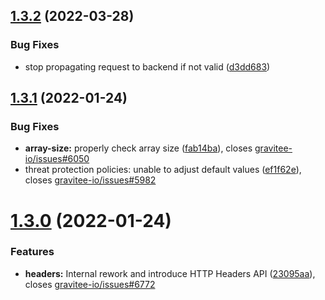 ## [1.3.2](https://github.com/gravitee-io/gravitee-policy-json-threat-protection/compare/1.3.1...1.3.2) (2022-03-28)


### Bug Fixes

* stop propagating request to backend if not valid ([d3dd683](https://github.com/gravitee-io/gravitee-policy-json-threat-protection/commit/d3dd683e016e44200e332c68829e1b5dc80f767a))

## [1.3.1](https://github.com/gravitee-io/gravitee-policy-json-threat-protection/compare/1.3.0...1.3.1) (2022-01-24)


### Bug Fixes

* **array-size:** properly check array size ([fab14ba](https://github.com/gravitee-io/gravitee-policy-json-threat-protection/commit/fab14ba776cf4077d38afdfaeaa53f51dcf6ee19)), closes [gravitee-io/issues#6050](https://github.com/gravitee-io/issues/issues/6050)
* threat protection policies: unable to adjust default values ([ef1f62e](https://github.com/gravitee-io/gravitee-policy-json-threat-protection/commit/ef1f62e65ccbeca3ccd6ed9a9489afbaca1dedb6)), closes [gravitee-io/issues#5982](https://github.com/gravitee-io/issues/issues/5982)

# [1.3.0](https://github.com/gravitee-io/gravitee-policy-json-threat-protection/compare/1.2.0...1.3.0) (2022-01-24)


### Features

* **headers:** Internal rework and introduce HTTP Headers API ([23095aa](https://github.com/gravitee-io/gravitee-policy-json-threat-protection/commit/23095aab51973e1ad56b9491878ed3a5c2947703)), closes [gravitee-io/issues#6772](https://github.com/gravitee-io/issues/issues/6772)
